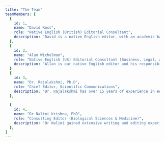 ```yaml
---
title: "The Team"
teamMembers: [
  {
    id: 1,
    name: "David Ross",
    role: "Native English (British) Editorial Consultant",
    description: "David is a native English editor, with an academic background in foreign languages and linguistics. He speaks Dutch, French and German and has also learned some Italian and Spanish. He has a certification in teaching English as a foreign language. David has been working on a variety of assignments from authors in the Far East, Asia and Europe."
  },
  {
    id: 2,
    name: "Alan Wichelman",
    role: "Native English (US) Editorial Consultant (Business, Legal, and General)",
    description: "Allan is our native English editor and his responsibilities include proofreading, editing and rewriting a wide range of corporate documents and correspondence. Additionally, as an attorney licensed in the United States, he taught non-American lawyers reader-friendly, plain English drafting skills. Allan holds a bachelor's degree from the University of Minnesota and a master's degree from the University of Illinois."
  }
  {
    id: 3,
    name: "Dr. Rajalakshmi, Ph.D",
    role: "Chief Editor, Scientific Communications",
    description: "Dr. Rajalakshmi has over 15 years of experience in editing and writing academic papers, theses, and dissertations. She specializes in editing ESL documents and has edited more than 20,000 pages. She has a broad knowledge of biological and medical sciences, IT, and bioinformatics. She has helped many authors publish their manuscripts and theses by improving the structure and language of the content a. She focuses on bringing clarity and conciseness to the documents. Rajalakshmi has conducted many workshops and training to improve the quality of writing among the academic community in Asia."
  },
  
  {
    id: 4,
    name: "Dr Nalini Krishna, PhD",
    role: "Consulting Editor (Biological Sciences & Medicine)",
    description: "Dr Nalini gained extensive writing and editing experience from her 10-year career as a scientist at a leading biotechnology lab in India. She has written and edited many types of academic documents, from research proposals to regulatory documents. She has conducted and supervised clinical research trials for reputed pharmaceuticals companies. Scientific writing and editing is an integral part of her work. She observed the English language problems faced by these researchers. She helped these researchers communicate effectively by teaching them ESL writing techniques. She is a specialist in ESL writing and editing."
  },
]
---
```

